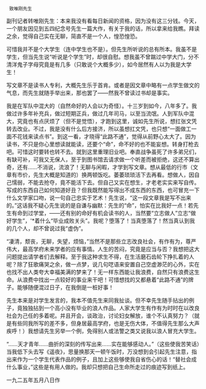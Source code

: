      致唯刚先生 

   副刊记者转唯刚先生：本来我没有看每日新闻的资格，因为没有这三分钱。今天，一个朋友因见到五四纪念号先生一篇大作，有关于我的话，所以拿来给我瞧。拜读之余，觉得自己实在无聊，简直不是一个人，惶恐惶恐。

   可惜我并不是个大学生（连中学生也不是）。但先生所听说的总有所本。我虽不是学生，但当先生说“听说是个学生”时，却很自慰。想我虽不曾踹过中学大门，分不清洋鬼子字母究竟是有几多（只敢说个大概多少），如今居然有人以为我是大学生！

   写文章不是读书人专利，大概先生乐于首肯。或者是因文章中略有一点学生做文的气息，而先生就随手举出来，那也罢了——然我不曾读过书却是事实。 

   我是在军队中混大的（自然命好的人会以为奇怪）。十三岁到如今，八年多了。我做过许多年补充兵，做过短期正兵，做过几年司马，以至当流氓。人到军队中混大，究竟也有点厌烦了（但不是觉悟），才跑到这里，诚如先生所说，想扛张文凭转去改业。不过，我是没有什么后方接济，所以虽想扛文凭，也只想“一面做工一面不花钱来读点书”。到这一看，才晓得“此路不通”，觉得从前野心太大了。因为读书，不只是你心里想读就能读，还要个“命”，命不好的也不能妄想。转身打枪去吧。可惜这时要转也转不去。就到这里重理旧业吧。奉直战争虽死了许多弟兄们，有缺可补，可我又无保人，至于到图书馆去请求做一个听差而被拒绝，这还不算出奇，还有……不消说，流浪了！无聊与闲暇，才学到写文章。想从最低的行市（文章有市价，先生大概是知道的）换两顿饭吃。萎萎琐琐活下去再看。想做人，因自己懦弱，不能去抢夺，竟不能活下去。但自己又实在想生，才老老实实来写自传。写成的东西自己如何知道好丑？但我既然能写得出不成东西的东西，也可冒充一下什么文学家口吻，说一句自己忠实于艺术！先生说，“这一段文章我是写不出来的。”这话我不疑心先生说的是自谦与幽默：先生的“命”，怕实在比我好一点！若先生有命到过学堂，——还有别的命好有机会读书的人，当然要“立志做人”立志“做好学生”，'*着什么“毕业成败关头”。我呢？堕落了！当真堕落了！然当真认到我的几个人，却不曾说过我“虚伪”。

   “凄清，颓丧，无聊，失望，烦恼，”当然不是那些立志改良社会，有作有为，尊严伟大，最高学府未来学者的应有事情。人生的苦闷，究竟是应当与否？我想把这大问题提出请学者们去解释。至于我这种求生不得，在生活磨石齿轮下挣扎着的人呢？除了狂歌痛哭之余，做一点梦，说几句呓语来安置自己空虚渺茫的心外，实在也找不出人类夸大幸福美满的梦来了！无一样东西能让我浪费，自然只有浪费这生命。从浪费中找出一点较好的事业来干吧！可惜想找的又都悬着“此路不通”的牌子。能够随便混过日子，在我倒是一桩好事！

   先生本来是对学生发言的，我本不值先生来同我扯谈。但不幸先生随手拈出的例子，竟独独拈到一个高小没有毕业的浪人作品。人家大学生有作有为时时在以改良社会为己任的多着呢。并且开会，谈政治，讨论妇女解放，谁个不认真努力？（就是有些同我所写的差不多，但身居最高学府，也是无伤大体，不值得先生那么大声疾呼！）我想请先生另举一个例，免得别人或法警之类又说我以浪人冒充大学生。

   “……天才青年……曲折的深刻的传写出来……实在能够感动人。”（这些使我苦笑话）当我低下头去写《遥夜》，思量换那天一顿午饭时，万没想到会引起先生注意，指出来作为一个学生代表作品的例子，且加上这些够使我自省伤心的话！“替社会成什么事业，”这些是有用人做的。我却只想把自己生命所走过的痕迹写到纸上。

   一九二五年五月八日作 

